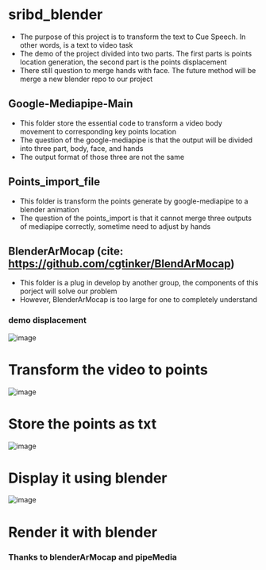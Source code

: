 # sribd_blender
- The purpose of this project is to transform the text to Cue Speech. In other words, is a text to video task
- The demo of the project divided into two parts. The first parts is points location generation, the second part is the points displacement
- There still question to merge hands with face. The future method will be merge a new blender repo to our project

## Google-Mediapipe-Main
- This folder store the essential code to transform a video body movement to corresponding key points location
- The question of the google-mediapipe is that the output will be divided into three part, body, face, and hands
- The output format of those three are not the same

## Points_import_file
- This folder is transform the points generate by google-mediapipe to a blender animation
- The question of the points_import is that it cannot merge three outputs of mediapipe correctly, sometime need to adjust by hands

## BlenderArMocap (cite: https://github.com/cgtinker/BlendArMocap)
- This folder is a plug in develop by another group, the components of this porject will solve our problem
- However, BlenderArMocap is too large for one to completely understand

### demo displacement
![image](https://user-images.githubusercontent.com/88835096/185556550-effee91e-0cc3-4219-95cb-d133c749b9a6.png)
# Transform the video to points
![image](https://user-images.githubusercontent.com/88835096/185556691-7a6265b1-2f60-4584-beed-c31d8d5b751b.png)
# Store the points as txt
![image](https://user-images.githubusercontent.com/88835096/185556920-0608db8d-5fcc-48e8-92bf-9869f112534c.png)
# Display it using blender
![image](https://user-images.githubusercontent.com/88835096/185557074-d71429bc-546c-4d25-9d9d-44249ff3fc97.png)
# Render it with blender

### Thanks to blenderArMocap and pipeMedia
